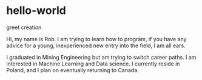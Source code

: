 # hello-world
greet creation

Hi, my name is Rob. I am trying to learn how to program, if you have any advice for 
a young, inexperienced new entry into the field, I am all ears.

I graduated in Mining Engineering but am trying to switch career paths. I am interested
in Machine Learning and Data science. I currently reside in Poland, and I plan on 
eventually returning to Canada.

